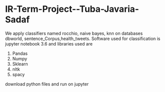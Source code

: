# IR-Term-Project--Tuba-Javaria-Sadaf
We apply classifiers named rocchio, naive bayes, knn on databases dbworld, sentence_Corpus,health_tweets. 
Software used for classification is jupyter notebook 3.6 and libraries used are 
1) Pandas
2) Numpy
3) Sklearn
4) nltk
5) spacy

download python files and run on jupyter
